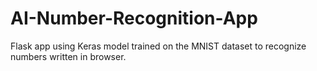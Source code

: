 # AI-Number-Recognition-App
Flask app using Keras model trained on the MNIST dataset to recognize numbers written in browser.

